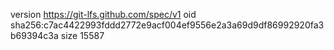 version https://git-lfs.github.com/spec/v1
oid sha256:c7ac4422993fddd2772e9acf004ef9556e2a3a69d9df86992920fa3b69394c3a
size 15587
